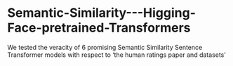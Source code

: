 # Semantic-Similarity---Higging-Face-pretrained-Transformers
We tested the veracity of 6 promising Semantic Similarity Sentence Transformer models with respect to ‘the human ratings paper and datasets’ 
